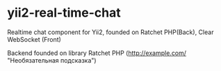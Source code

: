 # yii2-real-time-chat
Realtime chat component for Yii2, founded on Ratchet PHP(Back), Clear WebSocket (Front)

Backend founded on library Ratchet PHP (http://example.com/ "Необязательная подсказка")

